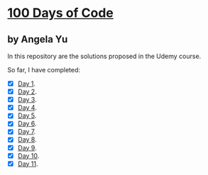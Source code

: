 # [100 Days of Code](https://www.udemy.com/share/103IHMBEAfd1lbQH4=/)
## by Angela Yu

In this repository are the solutions proposed in the Udemy course.

So far, I have completed:

- [x] [Day 1](/Day1_BandNameGenerator).
- [x] [Day 2](/Day2_TipCalculator).
- [x] [Day 3](/Day3_TreasureHunt).
- [x] [Day 4](/Day4_RockPaperScissors).
- [x] [Day 5](/Day5_PasswordGenerator).
- [x] [Day 6](/Day6_MazeEscape).
- [x] [Day 7](/Day7_Hangman).
- [x] [Day 8](/Day8_CaesarCypher).
- [x] [Day 9](/Day9_SilentBid).
- [x] [Day 10](/Day10_Calculator).
- [x] [Day 11](/Day11_BlackJack).
